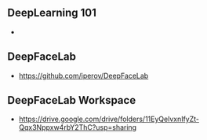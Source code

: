 ## DeepLearning 101
- 

## DeepFaceLab
- https://github.com/iperov/DeepFaceLab

## DeepFaceLab Workspace
- https://drive.google.com/drive/folders/11EyQelvxnIfyZt-Qqx3Nppxw4rbY2ThC?usp=sharing
